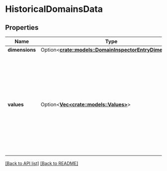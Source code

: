 # HistoricalDomainsData

## Properties

Name | Type | Description | Notes
------------ | ------------- | ------------- | -------------
**dimensions** | Option<[**crate::models::DomainInspectorEntryDimensions**](DomainInspectorEntryDimensions.md)> |  | 
**values** | Option<[**Vec&lt;crate::models::Values&gt;**](Values.md)> | An array of values representing the metric values at each point in time. Note that this dataset is sparse: only the keys with non-zero values will be included in the record.  | 

[[Back to API list]](../README.md#documentation-for-api-endpoints) [[Back to README]](../README.md)


